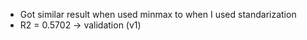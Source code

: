 - Got similar result when used minmax to when I used standarization
- R2 = 0.5702 -> validation (v1)
